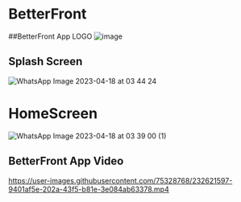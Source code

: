 # BetterFront

##BetterFront App LOGO
![image](https://user-images.githubusercontent.com/75328768/232621098-2e66b161-6baf-428b-9109-a8d5c5887851.png)

## Splash Screen
![WhatsApp Image 2023-04-18 at 03 44 24](https://user-images.githubusercontent.com/75328768/232622264-19d43dfc-4d43-4675-893b-cc5f54eb3a24.jpeg)

# HomeScreen
![WhatsApp Image 2023-04-18 at 03 39 00 (1)](https://user-images.githubusercontent.com/75328768/232621860-98064386-3735-4f13-baf6-aba15bd88fc6.jpeg)

## BetterFront App Video

https://user-images.githubusercontent.com/75328768/232621597-9401af5e-202a-43f5-b81e-3e084ab63378.mp4

